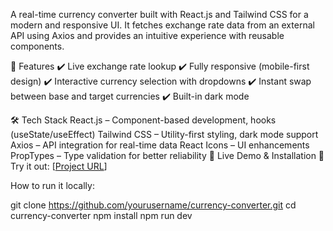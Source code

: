A real-time currency converter built with React.js and Tailwind CSS for a modern and responsive UI. It fetches exchange rate data from an external API using Axios and provides an intuitive experience with reusable components.

🔹 Features
✔️ Live exchange rate lookup
✔️ Fully responsive (mobile-first design)
✔️ Interactive currency selection with dropdowns
✔️ Instant swap between base and target currencies
✔️ Built-in dark mode

🛠 Tech Stack
React.js – Component-based development, hooks (useState/useEffect)
Tailwind CSS – Utility-first styling, dark mode support
Axios – API integration for real-time data
React Icons – UI enhancements
PropTypes – Type validation for better reliability
🚀 Live Demo & Installation
🔗 Try it out: [[Project URL](https://mpcurrencyconverter.netlify.app)]

How to run it locally:

git clone https://github.com/yourusername/currency-converter.git
cd currency-converter
npm install
npm run dev
